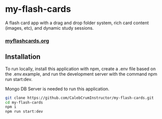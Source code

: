# my-flash-cards

A flash card app with a drag and drop folder system, rich card content (images, etc), and dynamic study sessions.

### [myflashcards.org](https://www.myflashcards.org)

## Installation

To run locally, install this application with npm, create a .env file based on the .env.example, and run the development server with the command npm run start:dev.

Mongo DB Server is needed to run this application.

```bash
git clone https://github.com/CalebCrumInstructor/my-flash-cards.git
cd my-flash-cards
npm i
npm run start:dev
```
